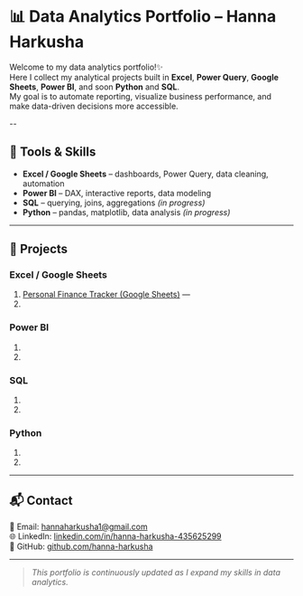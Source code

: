 # 📊 Data Analytics Portfolio – Hanna Harkusha

Welcome to my data analytics portfolio!✨  
Here I collect my analytical projects built in **Excel**, **Power Query**, **Google Sheets**, **Power BI**, and soon **Python** and **SQL**.  
My goal is to automate reporting, visualize business performance, and make data-driven decisions more accessible.

--

## 🔧 Tools & Skills
- **Excel / Google Sheets** – dashboards, Power Query, data cleaning, automation  
- **Power BI** – DAX, interactive reports, data modeling  
- **SQL** – querying, joins, aggregations *(in progress)*  
- **Python** – pandas, matplotlib, data analysis *(in progress)*

---

## 📁 Projects

### Excel / Google Sheets
1. [Personal Finance Tracker (Google Sheets)](https://github.com/hanna-harkusha/data-analytics-portfolio/blob/main/Excel_Projects/Personal%20Finance%20Tracker.md) — 
2. 

### Power BI
1. 
2. 

### SQL
1. 
2. 

### Python
1. 
2. 

---

## 📬 Contact
📧 Email: [hannaharkusha1@gmail.com](mailto:hannaharkusha1@gmail.com)  
🌐 LinkedIn: [linkedin.com/in/hanna-harkusha-435625299](https://www.linkedin.com/in/hanna-harkusha-435625299)  
💼 GitHub: [github.com/hanna-harkusha](https://github.com/hanna-harkusha)

---

> *This portfolio is continuously updated as I expand my skills in data analytics.*
